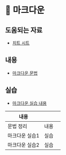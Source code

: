 # 🎉 마크다운



## 도움되는 자료

* [치트 시트](https://www.markdownguide.org/cheat-sheet/)



## 내용

* [마크다운 문법](./마크다운.md)



## 실습

* [마크다운 실습 내용](./markdown_practice.md)



| 내용           |      |      |
| -------------- | ---- | ---- |
| 문법 정리      | 내용 |      |
| 마크다운 실습1 | 실습 |      |
| 마크다운 실습2 | 실습 |      |

